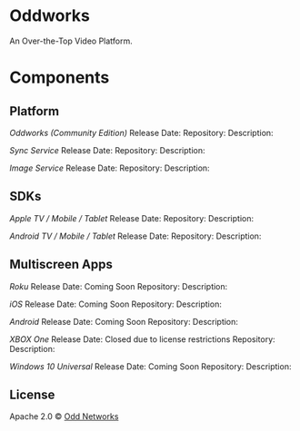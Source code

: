 Oddworks
========
An Over-the-Top Video Platform.

Components
==========

Platform
--------

*Oddworks (Community Edition)*
Release Date: 
Repository:
Description:

*Sync Service*
Release Date: 
Repository:
Description:

*Image Service*
Release Date: 
Repository:
Description:

SDKs
----
*Apple TV / Mobile / Tablet*
Release Date: 
Repository:
Description:

*Android TV / Mobile / Tablet*
Release Date: 
Repository:
Description:

Multiscreen Apps
----------------

*Roku*
Release Date: Coming Soon
Repository:
Description:

*iOS*
Release Date: Coming Soon
Repository:
Description:

*Android*
Release Date: Coming Soon
Repository:
Description:

*XBOX One*
Release Date: Closed due to license restrictions
Repository:
Description:

*Windows 10 Universal*
Release Date: Coming Soon
Repository:
Description:


License
-------
Apache 2.0 © [Odd Networks](http://oddnetworks.com)
